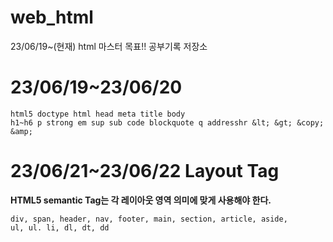 # web_html
23/06/19~(현재) html 마스터 목표!! 공부기록 저장소

# 23/06/19~23/06/20

```
html5 doctype html head meta title body
h1~h6 p strong em sup sub code blockquote q addresshr &lt; &gt; &copy; &amp;
```

# 23/06/21~23/06/22 Layout Tag
**HTML5 semantic Tag는 각 레이아웃 영역 의미에 맞게 사용해야 한다.**
```
div, span, header, nav, footer, main, section, article, aside,
ul, ul. li, dl, dt, dd
```
